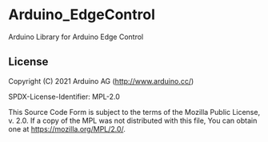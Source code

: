 # Arduino_EdgeControl
Arduino Library for Arduino Edge Control

## License 

Copyright (C) 2021 Arduino AG (http://www.arduino.cc/)

SPDX-License-Identifier: MPL-2.0


This Source Code Form is subject to the terms of the Mozilla Public
License, v. 2.0. If a copy of the MPL was not distributed with this
file, You can obtain one at https://mozilla.org/MPL/2.0/.
